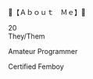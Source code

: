 :pink_heart:【﻿Ａｂｏｕｔ　Ｍｅ】:pink_heart:

20<br>
They/Them

Amateur Programmer

Certified Femboy
<!--
**psychoticnmina/psychoticnmina** is a ✨ _special_ ✨ repository because its `README.md` (this file) appears on your GitHub profile.

Here are some ideas to get you started:

- 🔭 I’m currently working on ...
- 🌱 I’m currently learning ...
- 👯 I’m looking to collaborate on ...
- 🤔 I’m looking for help with ...
- 💬 Ask me about ...
- 📫 How to reach me: ...
- 😄 Pronouns: ...
- ⚡ Fun fact: ...
-->
